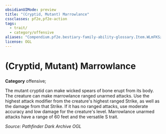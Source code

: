 ```yaml
---
obsidianUIMode: preview
title: "(Cryptid, Mutant) Marrowlance"
cssclasses: pf2e,pf2e-action
tags:
  - trait/
  - category/offensive
aliases: "Compendium.pf2e.bestiary-family-ability-glossary.Item.WLmFKSzR6Xz9RqAu"
license: OGL
---
```

# (Cryptid, Mutant) Marrowlance

### 

**Category** offensive; 




The mutant cryptid can make wicked spears of bone erupt from its body. The creature can make marrowlance ranged unarmed attacks. Use the highest attack modifier from the creature's highest ranged Strike, as well as the damage from that Strike. If it has no ranged attacks, use moderate accuracy and low damage for the creature's level. Marrowlance unarmed attacks have a range of 60 feet and the versatile S trait.

*Source: Pathfinder Dark Archive*
*OGL*